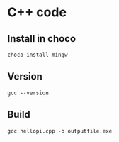 # C++ code

## Install in choco

`choco install mingw`

## Version

`gcc --version`

## Build

`gcc hellopi.cpp -o outputfile.exe`
